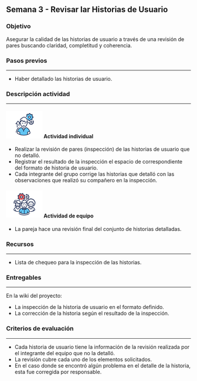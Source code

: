 ## Semana 3 - Revisar lar Historias de Usuario

### Objetivo

Asegurar la calidad de las historias de usuario a través de  una revisión de pares buscando  claridad, completitud y coherencia.  

### Pasos previos

---
* Haber detallado las historias de usuario.


### Descripción actividad

---

#### ![](./../../assets/images/individuo.png) Actividad individual

* Realizar la revisión de pares (inspección) de las historias de usuario que no detalló.   
* Registrar el resultado de la inspección el espacio de correspondiente del formato de historia de usuario. 
* Cada integrante del grupo corrige las historias que detalló con las observaciones que realizó su compañero en la inspección. 

#### ![](./../../assets/images/grupo.png) Actividad de equipo

* La pareja hace una revisión final del conjunto de historias detalladas.  

### Recursos

---
* Lista de chequeo para la inspección de las historias. 

### Entregables

---

En la wiki del proyecto:
* La inspección de la historia de usuario en el formato definido.
* La corrección de la historia según el resultado de la inspección.

### Criterios de evaluación

---

* Cada historia de usuario tiene la información de la revisión realizada por el integrante del equipo que no la detalló.
* La revisión cubre cada uno de los elementos solicitados. 
* En el caso donde se encontró algún problema en el detalle de la historia, esta fue corregida por responsable.

